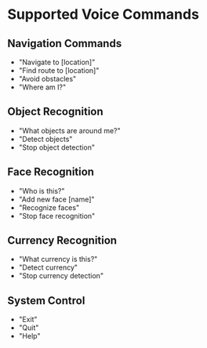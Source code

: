 # Supported Voice Commands

## Navigation Commands
- "Navigate to [location]"
- "Find route to [location]"
- "Avoid obstacles"
- "Where am I?"

## Object Recognition
- "What objects are around me?"
- "Detect objects"
- "Stop object detection"

## Face Recognition
- "Who is this?"
- "Add new face [name]"
- "Recognize faces"
- "Stop face recognition"

## Currency Recognition
- "What currency is this?"
- "Detect currency"
- "Stop currency detection"

## System Control
- "Exit"
- "Quit"
- "Help"